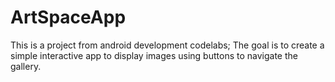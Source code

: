 # ArtSpaceApp
This is a project from android development codelabs; The goal is to create a simple interactive app to display images using buttons to navigate the gallery.
